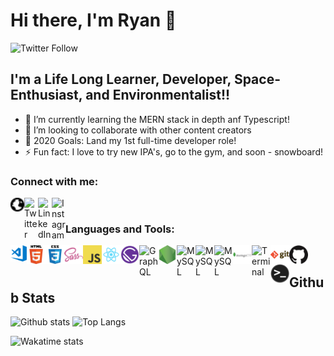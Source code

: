# Hi there, I'm Ryan 👋

![Twitter Follow](https://img.shields.io/twitter/follow/WetheyRyan?color=1DA1F2&logo=Twitter&style=for-the-badge)

## I'm a Life Long Learner, Developer, Space-Enthusiast, and Environmentalist!!

- 🌱  I’m currently learning the MERN stack in depth anf Typescript!
- 👯  I’m looking to collaborate with other content creators
- 🥅  2020 Goals: Land my 1st full-time developer role!
- ⚡  Fun fact: I love to try new IPA's, go to the gym, and soon - snowboard! 

### Connect with me:

[<img align="left" alt="codeSTACKr.com" width="22px" src="https://raw.githubusercontent.com/iconic/open-iconic/master/svg/globe.svg" />][website]
[<img align="left" alt="Twitter" width="22px" src="https://cdn.jsdelivr.net/npm/simple-icons@v3/icons/twitter.svg" />][twitter]
[<img align="left" alt="LinkedIn" width="22px" src="https://cdn.jsdelivr.net/npm/simple-icons@v3/icons/linkedin.svg" />][linkedin]
[<img align="left" alt="Instagram" width="22px" src="https://cdn.jsdelivr.net/npm/simple-icons@v3/icons/instagram.svg" />][instagram]
</br>

### Languages and Tools:

<img align="left" alt="Visual Studio Code" width="26px" src="https://raw.githubusercontent.com/github/explore/80688e429a7d4ef2fca1e82350fe8e3517d3494d/topics/visual-studio-code/visual-studio-code.png" />
<img align="left" alt="HTML5" width="30px" src="https://raw.githubusercontent.com/github/explore/80688e429a7d4ef2fca1e82350fe8e3517d3494d/topics/html/html.png" />
<img align="left" alt="CSS3" width="30px" src="https://raw.githubusercontent.com/github/explore/80688e429a7d4ef2fca1e82350fe8e3517d3494d/topics/css/css.png" />
<img align="left" alt="Sass" width="30px" src="https://raw.githubusercontent.com/github/explore/80688e429a7d4ef2fca1e82350fe8e3517d3494d/topics/sass/sass.png" />
<img align="left" alt="JavaScript" width="30px" src="https://raw.githubusercontent.com/github/explore/80688e429a7d4ef2fca1e82350fe8e3517d3494d/topics/javascript/javascript.png" />
<img align="left" alt="React" width="30px" src="https://raw.githubusercontent.com/github/explore/80688e429a7d4ef2fca1e82350fe8e3517d3494d/topics/react/react.png" />

<img align="left" alt="Gatsby" width="30px" src="https://raw.githubusercontent.com/github/explore/e94815998e4e0713912fed477a1f346ec04c3da2/topics/gatsby/gatsby.png" />
<img align="left" alt="GraphQL" width="30px" src="https://s3.amazonaws.com/media-p.slid.es/uploads/891525/images/4994316/GraphQL_Logo.svg.png" />
<img align="left" alt="Node.js" width="30px" src="https://raw.githubusercontent.com/github/explore/80688e429a7d4ef2fca1e82350fe8e3517d3494d/topics/nodejs/nodejs.png" />
<img align="left" alt="MySQL" width="30px" src="https://pngimg.com/uploads/mysql/mysql_PNG1.png" />
<img align="left" alt="MySQL" width="30px" src="https://milinaudara.files.wordpress.com/2014/05/logo.png" />

<img align="left" alt="MySQL" width="30px" src="https://milinaudara.files.wordpress.com/2014/05/logo.png" />

<img align="left" alt="MongoDB" width="30px" src="https://raw.githubusercontent.com/github/explore/80688e429a7d4ef2fca1e82350fe8e3517d3494d/topics/mongodb/mongodb.png" />
<img align="left" alt="Terminal" width="30px" src="https://raw.githubusercontent.com/MichalLytek/typegraphql-nestjs/master/typegraphql-logo.png" />
<img align="left" alt="Git" width="30px" src="https://raw.githubusercontent.com/github/explore/80688e429a7d4ef2fca1e82350fe8e3517d3494d/topics/git/git.png" />
<img align="left" alt="GitHub" width="30px" src="https://raw.githubusercontent.com/github/explore/78df643247d429f6cc873026c0622819ad797942/topics/github/github.png" />
<img align="left" alt="Terminal" width="30px" src="https://raw.githubusercontent.com/github/explore/80688e429a7d4ef2fca1e82350fe8e3517d3494d/topics/terminal/terminal.png" />


</br>

## Github Stats

![Github stats](https://github-readme-stats-gilt-ten.vercel.app/api?username=rcwethey&show_icons=true&hide=stars,contribs&hide_border=true&count_private=true&theme=react&hide_icons=false)
![Top Langs](https://github-readme-stats-gilt-ten.vercel.app/api/top-langs/?username=rcwethey&layout=compact&theme=react&hide_border=true)

![Wakatime stats](https://github-readme-stats.vercel.app/api/wakatime?username=rcwethey&theme=react&hide_border=true)

[website]: https://rcwethey.vercel.app
[twitter]: https://twitter.com/WetheyRyan
[instagram]: https://instagram.com/r_wethey
[linkedin]: https://www.linkedin.com/in/ryan-wethey-507035100/
